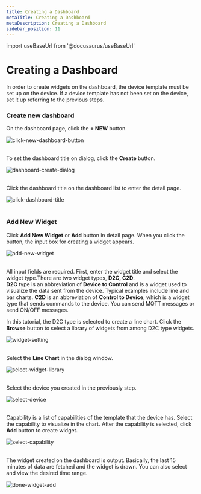 ```yaml
---
title: Creating a Dashboard
metaTitle: Creating a Dashboard
metaDescription: Creating a Dashboard
sidebar_position: 11
---
```


import useBaseUrl from '@docusaurus/useBaseUrl'

# Creating a Dashboard

In order to create widgets on the dashboard, the device template must be set up on the device.
If a device template has not been set on the device, set it up referring to the previous steps.

### Create new dashboard

On the dashboard page, click the **+ NEW** button.

<div>
    <img alt="click-new-dashboard-button" src={useBaseUrl('/img/quickstart/create-dashboard/create_dashboard1.png')} />
</div>
<br />

To set the dashboard title on dialog, click the **Create** button.

<div>
    <img alt="dashboard-create-dialog" src={useBaseUrl('/img/quickstart/create-dashboard/create_dashboard2.png')} />
</div>
<br />

Click the dashboard title on the dashboard list to enter the detail page.

<div>
    <img alt="click-dashboard-title" src={useBaseUrl('/img/quickstart/create-dashboard/create_dashboard3.png')} />
</div>
<br />

### Add New Widget

Click **Add New Widget** or **Add** button in detail page. When you click the button, the input box for creating a widget appears.

<div>
    <img alt="add-new-widget" src={useBaseUrl('/img/quickstart/create-dashboard/create_dashboard4.png')} />
</div>
<br />

All input fields are required. First, enter the widget title and select the widget type.There are two widget types, **D2C, C2D**. <br />
**D2C** type is an abbreviation of **Device to Control** and is a widget used to visualize the data sent from the device. Typical examples include line and bar charts.
**C2D** is an abbreviation of **Control to Device**, which is a widget type that sends commands to the device. You can send MQTT messages or send ON/OFF messages.

In this tutorial, the D2C type is selected to create a line chart.
Click the **Browse** button to select a library of widgets from among D2C type widgets.

<div>
    <img alt="widget-setting" src={useBaseUrl('/img/quickstart/create-dashboard/create_dashboard5.png')} />
</div>
<br />

Select the **Line Chart** in the dialog window.

<div>
    <img alt="select-widget-library" src={useBaseUrl('/img/quickstart/create-dashboard/create_dashboard6.png')} />
</div>
<br />

Select the device you created in the previously step.

<div>
    <img alt="select-device" src={useBaseUrl('/img/quickstart/create-dashboard/create_dashboard7.png')} />
</div>
<br />

Capability is a list of capabilities of the template that the device has.
Select the capability to visualize in the chart. After the capability is selected, click **Add** button to create widget.

<div>
    <img alt="select-capability" src={useBaseUrl('/img/quickstart/create-dashboard/create_dashboard8.png')} />
</div>
<br />

The widget created on the dashboard is output. Basically, the last 15 minutes of data are fetched and the widget is drawn. You can also select and view the desired time range.

<div>
    <img alt="done-widget-add" src={useBaseUrl('/img/quickstart/create-dashboard/create_dashboard9.png')} />
</div>
<br />
